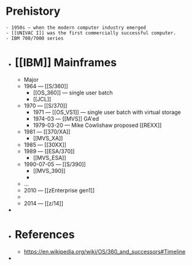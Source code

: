 # Prehistory
	- 1950s — when the modern computer industry emerged
	- [[UNIVAC I]] was the first commercially successful computer.
	- IBM 700/7000 series
- # [[IBM]] Mainframes
	- Major
	- 1964 — [[S/360]]
		- [[OS_360]] — single user batch
		- [[JCL]]
	- 1970 — [[S/370]]
		- 1971 — [[OS_VS1]] — single user batch with virtual storage
		- 1974-03 — [[MVS]] GA'ed
		- 1979-03-20 — Mike Cowlishaw proposed [[REXX]]
	- 1981 — [[370/XA]]
		- [[MVS_XA]]
	- 1985 — [[30XX]]
	- 1989 — [[ESA/370]]
		- [[MVS_ESA]]
	- 1990-07-05  — [[S/390]]
		- [[MVS_390]]
		-
	- ...
	- 2010 — [[zEnterprise gen1]]
	-
	- 2014 — [[z/14]]
-
- # References
	- https://en.wikipedia.org/wiki/OS/360_and_successors#Timeline
-
